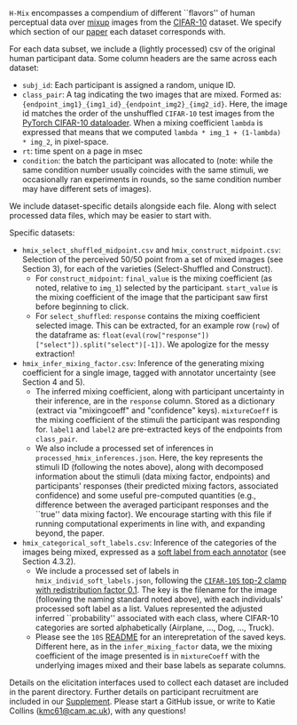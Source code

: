 `H-Mix` encompasses a compendium of different ``flavors'' of human perceptual data over [mixup](https://arxiv.org/abs/1710.09412) images from the [CIFAR-10](https://www.cs.toronto.edu/~kriz/cifar.html) dataset. We specify which section of our [paper](https://proceedings.mlr.press/v216/collins23a/collins23a.pdf) each dataset corresponds with. 

For each data subset, we include a (lightly processed) csv of the original human participant data. Some column headers are the same across each dataset: 
* `subj_id`: Each participant is assigned a random, unique ID.
* `class_pair`: A tag indicating the two images that are mixed. Formed as: `{endpoint_img1}_{img1_id}_{endpoint_img2}_{img2_id}`. Here, the image id matches the order of the unshuffled `CIFAR-10` test images from the [PyTorch CIFAR-10 dataloader](https://pytorch.org/tutorials/beginner/blitz/cifar10_tutorial.html?highlight=cifar). When a mixing coefficient `lambda` is expressed that means that we computed `lambda * img_1 + (1-lambda) * img_2`, in pixel-space.
* `rt`: time spent on a page in msec
* `condition`: the batch the participant was allocated to (note: while the same condition number usually coincides with the same stimuli, we occasionally ran experiments in rounds, so the same condition number may have different sets of images).

We include dataset-specific details alongside each file. Along with select processed data files, which may be easier to start with.

Specific datasets: 
* `hmix_select_shuffled_midpoint.csv` and `hmix_construct_midpoint.csv`: Selection of the perceived 50/50 point from a set of mixed images (see Section 3), for each of the varieties (Select-Shuffled and Construct). 
     - For `construct_midpoint`: `final_value` is the mixing coefficient (as noted, relative to `img_1`) selected by the participant. `start_value` is the mixing coefficient of the image that the participant saw first before beginning to click.
     - For `select_shuffled`: `response` contains the mixing coefficient selected image. This can be extracted, for an example row (`row`) of the dataframe as: `float(eval(row["response"])["select"]).split("select")[-1])`. We apologize for the messy extraction! 
* `hmix_infer_mixing_factor.csv`: Inference of the generating mixing coefficient for a single image, tagged with annotator uncertainty (see Section 4 and 5).
     - The inferred mixing coefficient, along with participant uncertainty in their inference, are in the `response` column. Stored as a dictionary (extract via "mixingcoeff" and "confidence" keys). `mixtureCoeff` is the mixing coefficient of the stimuli the participant was responding for. `label1` and `label2` are pre-extracted keys of the endpoints from `class_pair`.
     - We also include a processed set of inferences in `processed_hmix_inferences.json`. Here, the key represents the stimuli ID (following the notes above), along with decomposed information about the stimuli (data mixing factor, endpoints) and participants' responses (their predicted mixing factors, associated confidence) and some useful pre-computed quantities (e.g., difference between the averaged participant responses and the ``true'' data mixing factor). We encourage starting with this file if running computational experiments in line with, and expanding beyond, the paper.
* `hmix_categorical_soft_labels.csv`: Inference of the categories of the images being mixed, expressed as a [soft label from each annotator](https://arxiv.org/abs/2207.00810) (see Section 4.3.2).
     - We include a processed set of labels in `hmix_individ_soft_labels.json`, following the [`CIFAR-10S` top-2 clamp with redistribution factor 0.1](https://github.com/cambridge-mlg/cifar-10s/tree/master/cifar10s_data). The key is the filename for the image (following the naming standard noted above), with each individuals' processed soft label as a list. Values represented the adjusted inferred ``probability'' associated with each class, where CIFAR-10 categories are sorted alphabetically (Airplane, ..., Dog, ..., Truck).  
     - Please see the `10S` [README](https://github.com/cambridge-mlg/cifar-10s/blob/master/cifar10s_data/README.md) for an interepretation of the saved keys. Different here, as in the `infer_mixing_factor` data, we the mixing coefficient of the image presented is in `mixtureCoeff` with the underlying images mixed and their base labels as separate columns.
 

Details on the elicitation interfaces used to collect each dataset are included in the parent directory. Further details on participant recruitment are included in our [Supplement](https://proceedings.mlr.press/v216/collins23a/collins23a-supp.pdf). Please start a GitHub issue, or write to Katie Collins (kmc61@cam.ac.uk), with any questions! 
